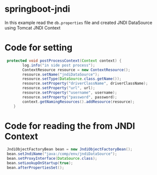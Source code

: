 # springboot-jndi
In this example read the `db.properties` file and created JNDI DataSource using Tomcat JNDI Context
# Code for setting
```java
 protected void postProcessContext(Context context) {
	 	log.info("in side post process");
        ContextResource resource = new ContextResource();
        resource.setName("jndiDataSource");
        resource.setType(DataSource.class.getName());
        resource.setProperty("driverClassName", driverClassName);
        resource.setProperty("url", url);
        resource.setProperty("username", username);
        resource.setProperty("password", password);
        context.getNamingResources().addResource(resource);
    }
```
# Code for reading the from JNDI Context
```java
 JndiObjectFactoryBean bean = new JndiObjectFactoryBean(); 
 bean.setJndiName("java:/comp/env/jndiDataSource");
 bean.setProxyInterface(DataSource.class);
 bean.setLookupOnStartup(true);
 bean.afterPropertiesSet(); 
```